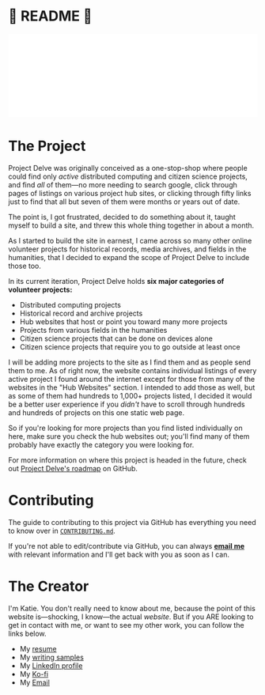# 📘 README 📘

![alt text](https://github.com/punnypenguins/projectdelve/blob/main/public/images/project-delve-logo.png)

# The Project

Project Delve was originally conceived as a one-stop-shop where people could find only *active* distributed computing and citizen science projects, and find *all* of them—no more needing to search google, click through pages of listings on various project hub sites, or clicking through fifty links just to find that all but seven of them were months or years out of date.

The point is, I got frustrated, decided to do something about it, taught myself to build a site, and threw this whole thing together in about a month.

As I started to build the site in earnest, I came across so many other online volunteer projects for historical records, media archives, and fields in the humanities, that I decided to expand the scope of Project Delve to include those too.

In its current iteration, Project Delve holds **six major categories of volunteer projects:**
- Distributed computing projects
- Historical record and archive projects
- Hub websites that host or point you toward many more projects
- Projects from various fields in the humanities
- Citizen science projects that can be done on devices alone
- Citizen science projects that require you to go outside at least once

I will be adding more projects to the site as I find them and as people send them to me. As of right now, the website contains individual listings of every active project I found around the internet except for those from many of the websites in the "Hub Websites" section. I intended to add those as well, but as some of them had hundreds to 1,000+ projects listed, I decided it would be a better user experience if you *didn't* have to scroll through hundreds and hundreds of projects on this one static web page.

So if you're looking for more projects than you find listed individually on here, make sure you check the hub websites out; you'll find many of them probably have exactly the category you were looking for.

For more information on where this project is headed in the future, check out [Project Delve's roadmap]() on GitHub.

# Contributing

The guide to contributing to this project via GitHub has everything you need to know over in [`CONTRIBUTING.md`](https://github.com/punnypenguins/projectdelve/blob/main/documentation/CONTRIBUTING.md).

If you're not able to edit/contribute via GitHub, you can always [**email me**](kgeerling@protonmail.com) with relevant information and I'll get back with you as soon as I can.

# The Creator

I'm Katie. You don't really need to know about me, because the point of this website is—shocking, I know—the actual *website*. But if you ARE looking to get in contact with me, or want to see my other work, you can follow the links below.
- My [resume](https://punnypenguins.github.io/)
- My [writing samples](https://github.com/punnypenguins/writing-samples/tree/main/Documentation)
- My [LinkedIn profile](https://www.linkedin.com/in/katherine-geerling-774929111)
- My [Ko-fi](https://ko-fi.com/punnypenguins)
- My [Email](kgeerling@protonmail.com)
